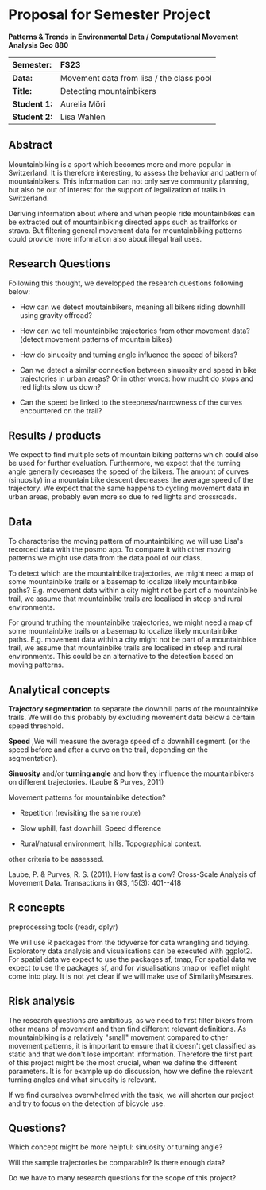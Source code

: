 # Proposal for Semester Project

**Patterns & Trends in Environmental Data / Computational Movement Analysis Geo 880**

| Semester:      | FS23                                     |
|:---------------|:-----------------------------------------|
| **Data:**      | Movement data from lisa / the class pool |
| **Title:**     | Detecting mountainbikers                 |
| **Student 1:** | Aurelia Möri                             |
| **Student 2:** | Lisa Wahlen                              |

## Abstract

<!-- (50-60 words) -->

Mountainbiking is a sport which becomes more and more popular in Switzerland. It is therefore interesting, to assess the behavior and pattern of mountainbikers. This information can not only serve community planning, but also be out of interest for the support of legalization of trails in Switzerland.

Deriving information about where and when people ride mountainbikes can be extracted out of mountainbiking directed apps such as trailforks or strava. But filtering general movement data for mountainbiking patterns could provide more information also about illegal trail uses.

## Research Questions

<!-- (50-60 words) -->

Following this thought, we developped the research questions following below:

-   How can we detect moutainbikers, meaning all bikers riding downhill using gravity offroad?

-   How can we tell mountainbike trajectories from other movement data? (detect movement patterns of mountain bikes) 

-   How do sinuosity and turning angle influence the speed of bikers? 

-   Can we detect a similar connection between sinuosity and speed in bike trajectories in urban areas? Or in other words: how mucht do stops and red lights slow us down? 

-   Can the speed be linked to the steepness/narrowness of the curves encountered on the trail? 

## Results / products

<!-- What do you expect, anticipate? -->

We expect to find multiple sets of mountain biking patterns which could also be used for further evaluation. Furthermore, we expect that the turning angle generally decreases the speed of the bikers. The amount of curves (sinuosity) in a mountain bike descent decreases the average speed of the trajectory. We expect that the same happens to cycling movement data in urban areas, probably even more so due to red lights and crossroads.  

## Data

<!-- What data will you use? Will you require additional context data? Where do you get this data from? Do you already have all the data? -->

To characterise the moving pattern of mountainbiking we will use Lisa's recorded data with the posmo app. To compare it with other moving patterns we might use data from the data pool of our class.  

To detect which are the mountainbike trajectories, we might need a map of some mountainbike trails or a basemap to localize likely mountainbike paths? E.g. movement data within a city might not be part of a mountainbike trail, we assume that mountainbike trails are localised in steep and rural environments.

For ground truthing the mountainbike trajectories, we might need a map of some mountainbike trails or a basemap to localize likely mountainbike paths. E.g. movement data within a city might not be part of a mountainbike trail, we assume that mountainbike trails are localised in steep and rural environments. This could be an alternative to the detection based on moving patterns. 

## Analytical concepts

<!-- Which analytical concepts will you use? What conceptual movement spaces and respective modelling approaches of trajectories will you be using? What additional spatial analysis methods will you be using? -->

**Trajectory segmentation** to separate the downhill parts of the mountainbike trails. We will do this probably by excluding movement data below a certain speed threshold. 

**Speed** ,We will measure the average speed of a downhill segment. (or the speed before and after a curve on the trail, depending on the segmentation). 

**Sinuosity** and/or **turning angle** and how they influence the mountainbikers on different trajectories. (Laube & Purves, 2011) 

Movement patterns for mountainbike detection? 

-   Repetition (revisiting the same route) 

-   Slow uphill, fast downhill. Speed difference 

-   Rural/natural environment, hills. Topographical context. 

other criteria to be assessed. 

Laube, P. & Purves, R. S. (2011). How fast is a cow? Cross-Scale Analysis of Movement Data. Transactions in GIS, 15(3): 401--418 

## R concepts

<!-- Which R concepts, functions, packages will you mainly use. What additional spatial analysis methods will you be using? -->

preprocessing tools (readr, dplyr)

We will use R packages from the tidyverse for data wrangling and tidying. Exploratory data analysis and visualisations can be executed with ggplot2. For spatial data we expect to use the packages sf, tmap, For spatial data we expect to use the packages sf, and for visualisations tmap or leaflet might come into play. It is not yet clear if we will make use of SimilarityMeasures. 

## Risk analysis

<!-- What could be the biggest challenges/problems you might face? What is your plan B? -->

The research questions are ambitious, as we need to first filter bikers from other means of movement and then find different relevant definitions. As mountainbiking is a relatively "small" movement compared to other movement patterns, it is important to ensure that it doesn't get classified as static and that we don't lose important information. Therefore the first part of this project might be the most crucial, when we define the different parameters. It is for example up do discussion, how we define the relevant turning angles and what sinuosity is relevant.

If we find ourselves overwhelmed with the task, we will shorten our project and try to focus on the detection of bicycle use. 

## Questions?

<!-- Which questions would you like to discuss at the coaching session? -->

Which concept might be more helpful: sinuosity or turning angle?

Will the sample trajectories be comparable? Is there enough data? 

Do we have to many research questions for the scope of this project?

